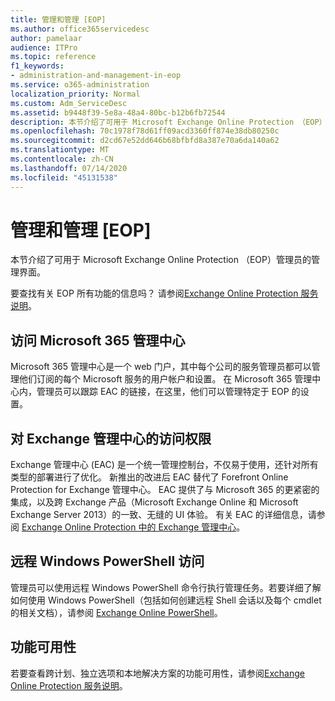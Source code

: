 ```yaml
---
title: 管理和管理 [EOP]
ms.author: office365servicedesc
author: pamelaar
audience: ITPro
ms.topic: reference
f1_keywords:
- administration-and-management-in-eop
ms.service: o365-administration
localization_priority: Normal
ms.custom: Adm_ServiceDesc
ms.assetid: b9448f39-5e8a-48a4-80bc-b12b6fb72544
description: 本节介绍了可用于 Microsoft Exchange Online Protection （EOP）管理员的管理界面。
ms.openlocfilehash: 70c1978f78d61ff09acd3360ff874e38db80250c
ms.sourcegitcommit: d2cd67e52dd646b68bfbfd8a387e70a6da140a62
ms.translationtype: MT
ms.contentlocale: zh-CN
ms.lasthandoff: 07/14/2020
ms.locfileid: "45131538"
---
```

# <a name="administration-and-managementeop"></a>管理和管理 [EOP]

本节介绍了可用于 Microsoft Exchange Online Protection （EOP）管理员的管理界面。
  
要查找有关 EOP 所有功能的信息吗？ 请参阅[Exchange Online Protection 服务说明](exchange-online-protection-service-description.md)。
  
## <a name="access-to-the-microsoft-365-admin-center"></a>访问 Microsoft 365 管理中心

Microsoft 365 管理中心是一个 web 门户，其中每个公司的服务管理员都可以管理他们订阅的每个 Microsoft 服务的用户帐户和设置。 在 Microsoft 365 管理中心内，管理员可以跟踪 EAC 的链接，在这里，他们可以管理特定于 EOP 的设置。
  
## <a name="access-to-the-exchange-admin-center"></a>对 Exchange 管理中心的访问权限

Exchange 管理中心 (EAC) 是一个统一管理控制台，不仅易于使用，还针对所有类型的部署进行了优化。 新推出的改进后 EAC 替代了 Forefront Online Protection for Exchange 管理中心。 EAC 提供了与 Microsoft 365 的更紧密的集成，以及跨 Exchange 产品（Microsoft Exchange Online 和 Microsoft Exchange Server 2013）的一致、无缝的 UI 体验。 有关 EAC 的详细信息，请参阅 [Exchange Online Protection 中的 Exchange 管理中心](https://go.microsoft.com/fwlink/p/?LinkId=282381)。
  
## <a name="remote-windows-powershell-access"></a>远程 Windows PowerShell 访问

 管理员可以使用远程 Windows PowerShell 命令行执行管理任务。若要详细了解如何使用 Windows PowerShell（包括如何创建远程 Shell 会话以及每个 cmdlet 的相关文档），请参阅 [Exchange Online PowerShell](https://go.microsoft.com/fwlink/p/?LinkId=282266)。
  
## <a name="feature-availability"></a>功能可用性

若要查看跨计划、独立选项和本地解决方案的功能可用性，请参阅[Exchange Online Protection 服务说明](exchange-online-protection-service-description.md)。
  